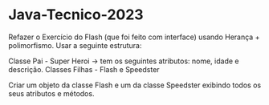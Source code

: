 # Java-Tecnico-2023
Refazer o Exercício do Flash (que foi feito com interface) usando Herança + polimorfismo.
Usar a seguinte estrutura:

Classe Pai - Super Heroi -> tem os seguintes atributos: nome, idade e descrição.
Classes Filhas - Flash e Speedster

Criar um objeto da classe Flash e um da classe Speedster exibindo todos os seus atributos e métodos.